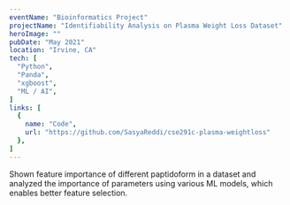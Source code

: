 ```yaml
---
eventName: "Bioinformatics Project"
projectName: "Identifiability Analysis on Plasma Weight Loss Dataset"
heroImage: ""
pubDate: "May 2021"
location: "Irvine, CA"
tech: [
  "Python",
  "Panda",
  "xgboost",
  "ML / AI",
]
links: [
  {
    name: "Code",
    url: "https://github.com/SasyaReddi/cse291c-plasma-weightloss"
  },
]
---
```



Shown feature importance of different paptidoform in a dataset and analyzed the importance of parameters using various ML models, which enables better feature selection. 